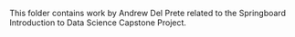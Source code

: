This folder contains work by Andrew Del Prete related to the Springboard Introduction to Data Science Capstone Project.
